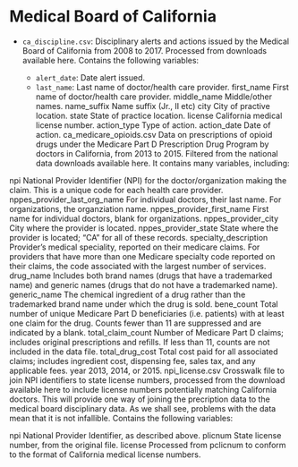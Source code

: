 # Medical Board of California

* `ca_discipline.csv`: Disciplinary alerts and actions issued by the Medical Board of California from 2008 to 2017. Processed from downloads available here. Contains the following variables:

    - `alert_date`: Date alert issued.
    - `last_name`: Last name of doctor/health care provider.
first_name First name of doctor/health care provider.
middle_name Middle/other names.
name_suffix Name suffix (Jr., II etc)
city City of practive location.
state State of practice location.
license California medical license number.
action_type Type of action.
action_date Date of action.
ca_medicare_opioids.csv Data on prescriptions of opioid drugs under the Medicare Part D Prescription Drug Program by doctors in California, from 2013 to 2015. Filtered from the national data downloads available here. It contains many variables, including:

npi National Provider Identifier (NPI) for the doctor/organization making the claim. This is a unique code for each health care provider.
nppes_provider_last_org_name For individual doctors, their last name. For organizations, the organziation name.
nppes_provider_first_name First name for individual doctors, blank for organizations.
nppes_provider_city City where the provider is located.
nppes_provider_state State where the provider is located; “CA” for all of these records.
specialty_description Provider’s medical speciality, reported on their medicare claims. For providers that have more than one Medicare specialty code reported on their claims, the code associated with the largest number of services.
drug_name Includes both brand names (drugs that have a trademarked name) and generic names (drugs that do not have a trademarked name).
generic_name The chemical ingredient of a drug rather than the trademarked brand name under which the drug is sold.
bene_count Total number of unique Medicare Part D beneficiaries (i.e. patients) with at least one claim for the drug. Counts fewer than 11 are suppressed and are indicated by a blank.
total_claim_count Number of Medicare Part D claims; includes original prescriptions and refills. If less than 11, counts are not included in the data file.
total_drug_cost Total cost paid for all associated claims; includes ingredient cost, dispensing fee, sales tax, and any applicable fees.
year 2013, 2014, or 2015.
npi_license.csv Crosswalk file to join NPI identifiers to state license numbers, processed from the download available here to include license numbers potentially matching California doctors. This will provide one way of joining the precription data to the medical board disciplinary data. As we shall see, problems with the data mean that it is not infallible. Contains the following variables:

npi National Provider Identifier, as described above.
plicnum State license number, from the original file.
license Processed from pclicnum to conform to the format of California medical license numbers.
